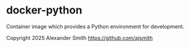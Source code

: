 # docker-python

Container image which provides a Python environment for development.

Copyright 2025 Alexander Smith <https://github.com/ajsmith>
